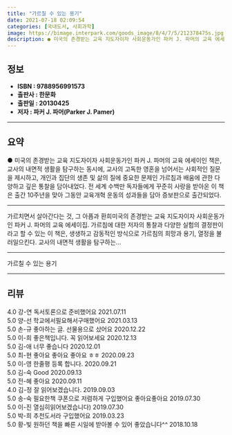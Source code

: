 ```yaml
---
title: "가르칠 수 있는 용기"
date: 2021-07-18 02:09:54
categories: [국내도서, 사회과학]
image: https://bimage.interpark.com/goods_image/8/4/7/5/212378475s.jpg
description: ● 미국의 존경받는 교육 지도자이자 사회운동가인 파커 J. 파머의 교육 에세이인 책은, 교사의 내면적 생활을 탐구하는 동시에, 교사의 고독한 영혼을 넘어서는 사회적인 질문을 제시하고, 개인과 집단의 생존 및 삶의 질에 중요한 문제인 가르침과 배움에 관한 다양하고 깊은 통찰을 담아내었다
---
```


## **정보**

- **ISBN : 9788956991573**
- **출판사 : 한문화**
- **출판일 : 20130425**
- **저자 : 파커 J. 파머(Parker J. Pamer)**

------



## **요약**

●  미국의 존경받는 교육 지도자이자 사회운동가인 파커 J. 파머의 교육 에세이인 책은, 교사의 내면적 생활을 탐구하는 동시에, 교사의 고독한 영혼을 넘어서는 사회적인 질문을 제시하고, 개인과 집단의 생존 및 삶의 질에 중요한 문제인 가르침과 배움에 관한 다양하고 깊은 통찰을 담아내었다.  전 세계 수백만 독자들에게 꾸준히 사랑을 받아온 이 책은 출간 10주년을 맞아 그동안 교육개혁 운동의 성과들을 담아 증보판으로 출간되었다.

------

가르치면서 살아간다는 것, 그 아픔과 환희미국의 존경받는 교육 지도자이자 사회운동가인 파커 J. 파머의 교육 에세이집. 가르침에 대한 저자의 통찰과 다양한 실험의 결정판이라고 할 수 있는 이 책은, 생생하고 감동적인 방식으로 가르침의 희망과 용기, 열정을 불러일으킨다. 교사의 내면적 생활을 탐구하는... 

------


가르칠 수 있는 용기 

------


## **리뷰** 

4.0 강-연 독서토론으로 준비했어요 2021.07.11 <br/>5.0 양-선 학교에서필요해서구매했어요 2021.03.13 <br/>5.0 손-규 좋아하는 글. 선물용으로 샀어요 2020.12.22 <br/>5.0 이-희 좋은책입니다. 꼭 읽어보세요 2020.12.13 <br/>5.0 김-애 너무 좋습니다 2020.12.01 <br/>5.0 최-현 좋아요 좋아요 좋아요 ㅎㅎ  2020.09.23 <br/>5.0 이-영 한줄평 등록 합니다.  2020.09.21 <br/>5.0 김-숙 Good 2020.09.13 <br/>5.0 전-혜 좋아요 2020.09.11 <br/>4.0 김-정 잘 읽어보겠습니다.  2019.09.03 <br/>5.0 송-숙 필요한책 쿠폰으로 저렴하게 구입했어요  좋아요좋아요  2019.07.30 <br/>5.0 이-진 열심히읽어보겠습니다) 2019.07.30 <br/>5.0 박-희 추천도서라 구입했어요 2019.03.23 <br/>5.0 황-빛 원하던 책을 빠른 시일에 받아볼 수 있어 좋았습니다^^  2018.10.18 <br/>